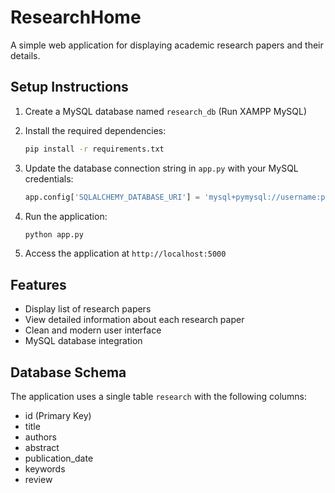 # ResearchHome

A simple web application for displaying academic research papers and their details.

## Setup Instructions

1. Create a MySQL database named `research_db` (Run XAMPP MySQL)
2. Install the required dependencies:
   ```bash
   pip install -r requirements.txt
   ```

3. Update the database connection string in `app.py` with your MySQL credentials:
   ```python
   app.config['SQLALCHEMY_DATABASE_URI'] = 'mysql+pymysql://username:password@localhost/research_db'
   ```

4. Run the application:
   ```bash
   python app.py
   ```

5. Access the application at `http://localhost:5000`

## Features

- Display list of research papers
- View detailed information about each research paper
- Clean and modern user interface
- MySQL database integration

## Database Schema

The application uses a single table `research` with the following columns:
- id (Primary Key)
- title
- authors
- abstract
- publication_date
- keywords
- review 